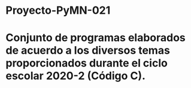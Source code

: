 # Proyecto-PyMN-021
Conjunto de programas elaborados de acuerdo a los diversos temas proporcionados durante el ciclo escolar 2020-2 (Código C).
===========================================================================================================================






















